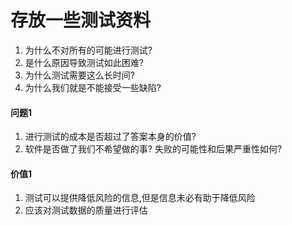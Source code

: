 # 存放一些测试资料

1. 为什么不对所有的可能进行测试?
2. 是什么原因导致测试如此困难?
3. 为什么测试需要这么长时间?
4. 为什么我们就是不能接受一些缺陷?

#### 问题1
1. 进行测试的成本是否超过了答案本身的价值?
2. 软件是否做了我们不希望做的事? 失败的可能性和后果严重性如何?

#### 价值1
1. 测试可以提供降低风险的信息,但是信息未必有助于降低风险
2. 应该对测试数据的质量进行评估
